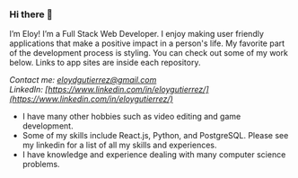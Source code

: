 ### Hi there 👋
I’m Eloy! I’m a Full Stack Web Developer. I enjoy making user friendly applications that make a positive impact in a person's life. My favorite part of the development process is styling. You can check out some of my work below. Links to app sites are inside each repository.

*Contact me: eloydgutierrez@gmail.com*  
*LinkedIn: [https://www.linkedin.com/in/eloygutierrez/](https://www.linkedin.com/in/eloygutierrez/)*

* I have many other hobbies such as video editing and game development.
* Some of my skills include React.js, Python, and PostgreSQL. Please see my linkedin for a list of all my skills and experiences.
* I have knowledge and experience dealing with many computer science problems.

